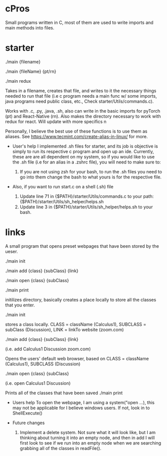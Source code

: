 # cPros
Small programs written in C, most of them are used to write imports and main methods into files. 

# starter
  ./main {filename} 
  
  ./main {fileName} {pt/rn}
  
  ./main redux
        
  Takes in a filename, creates that file, and writes to it the necessary things needed to run that file (i.e c program needs a main func w/ some imports, java programs need public class, etc., Check starter/Utils/commands.c).

Works with .c, .py, .java, .sh, also can write in the basic imports for pyTorch (pt) and React-Native (rn).
Also makes the directory necessary to work with redux for react. 
  Will update with more specifics n

Personally, I believe the best use of these functions is to use them as aliases. See https://www.tecmint.com/create-alias-in-linux/ for more.

* User's help
I implemented .sh files for starter, and its job is objective is simply to run its respective c program and open up an ide.
Currently, these are are all dependent on my system, so if you would like to use the .sh file (i.e for an alias in a .zshrc file), you will need to make sure to:
  1. If you are not using zsh for your bash, to run the .sh files you need to go into them change the bash to what yours is for the respective file.

* Also, if you want to run start.c on a shell (.sh) file
    1. Update line 71 in {$PATH}/starter/Utils/commands.c to your path: {$PATH}/starter/Utils/sh_helper/helps.sh
    2. Update line 3 in {$PATH}/starter/Utils/sh_helper/helps.sh to your bash. 


# links
  A small program that opens preset webpages that have been stored by the ueser.
  
  ./main init
  
  ./main add {class} {subClass} {link}
  
  ./main open {class} {subClass}
  
  ./main print
  
  initilizes directory, basically creates a place locally to store all the classes that you enter.
  
  ./main init 
  
  stores a class locally. CLASS = className (Calculus1), SUBCLASS = subClass (Discussion), LINK = linkTo website (zoom.com)
  
  ./main add {class} {subClass} {link}
  
  (i.e. add Calculus1 Discussion zoom.com)
  
  Opens the users' default web browser, based on CLASS = className (Calculus1), SUBCLASS (Discussion)
  
  ./main open {class} {subClass}
  
  (i.e. open Calculus1 Discussion)
  
  Prints all of the classes that have been saved
  ./main print
  
  * Users help
    To open the webpage, I am using a system("open ...), this may not be applicable for I believe windows users. If not, look in to ShellExecute()
  
  * Future changes
    1. Implement a delete system. Not sure what it will look like, but I am thinking about turning it into an empty node, and then in add I will first look to see if we run into an empty node when we are searching grabbing all of the classes in readFile(). 
  
  
  
  
  
  

